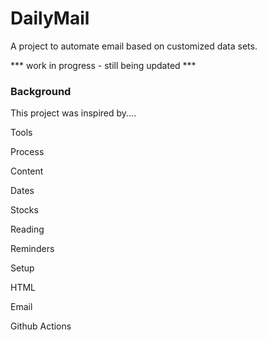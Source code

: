 # DailyMail
A project to automate email based on customized data sets.

*** work in progress - still being updated ***

### Background
This project was inspired by....

Tools

Process


Content


Dates

Stocks

Reading

Reminders


Setup

HTML

Email

Github Actions





